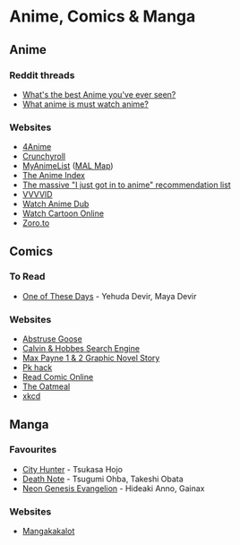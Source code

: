 # Anime, Comics & Manga

## Anime

### Reddit threads

* [What's the best Anime you've ever seen?](https://www.reddit.com/r/AskReddit/comments/wb6au0/whats\_the\_best\_anime\_youve\_ever\_seen/)
* [What anime is must watch anime?](https://www.reddit.com/r/AskReddit/comments/y2rqge/what\_anime\_is\_must\_watch\_anime/)

### Websites

* [4Anime](https://4anime.to/)
* [Crunchyroll](https://www.crunchyroll.com)
* [MyAnimeList](https://myanimelist.net/) ([MAL Map](https://www.malmap.net))
* [The Anime Index](https://piracy.moe/)
* [The massive "I just got in to anime" recommendation list](https://redditanime.fandom.com/wiki/The\_massive\_%22I\_just\_got\_in\_to\_anime%22\_recommendation\_list)
* [VVVVID](https://www.vvvvid.it)
* [Watch Anime Dub](https://www.wcostream.com/)
* [Watch Cartoon Online](https://www.wcofun.com/)
* [Zoro.to](https://zoro.to/)

## Comics

### To Read

* [One of These Days](https://www.amazon.co.uk/One-Those-Days-Yehuda-Devir/dp/0593231430) - Yehuda Devir, Maya Devir

### Websites

* [Abstruse Goose](https://abstrusegoose.com/)
* [Calvin & Hobbes Search Engine](https://michaelyingling.com/random/calvin\_and\_hobbes/)
* [Max Payne 1 & 2 Graphic Novel Story](http://gldio.com/wrkz/max\_payne/)
* [Pk hack](https://pkhack.altervista.org/)
* [Read Comic Online](https://readcomiconline.to/)
* [The Oatmeal](https://theoatmeal.com/)
* [xkcd](https://xkcd.com/)

## Manga

### Favourites

* [City Hunter](https://www.wikiwand.com/en/City\_Hunter) - Tsukasa Hojo
* [Death Note](https://www.wikiwand.com/en/Death\_Note) - Tsugumi Ohba, Takeshi Obata
* [Neon Genesis Evangelion](https://www.wikiwand.com/en/Neon\_Genesis\_Evangelion) - Hideaki Anno, Gainax

### Websites

* [Mangakakalot](https://mangakakalot.com/)
